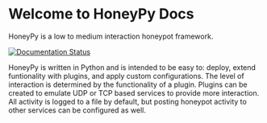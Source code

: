 # Welcome to HoneyPy Docs

HoneyPy is a low to medium interaction honeypot framework.

[![Documentation Status](https://readthedocs.org/projects/honeypy/badge/?version=latest)](http://honeypy.readthedocs.io/en/latest/?badge=latest)

HoneyPy is written in Python and is intended to be easy to: deploy, extend funtionality with plugins, and apply custom configurations. The level of interaction is determined by the functionality of a plugin. Plugins can be created to emulate UDP or TCP based services to provide more interaction. All activity is logged to a file by default, but posting honeypot activity to other services can be configured as well.